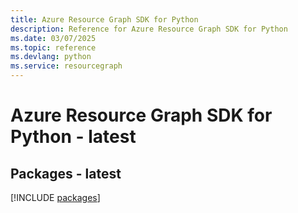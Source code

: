 ```yaml
---
title: Azure Resource Graph SDK for Python
description: Reference for Azure Resource Graph SDK for Python
ms.date: 03/07/2025
ms.topic: reference
ms.devlang: python
ms.service: resourcegraph
---
```

# Azure Resource Graph SDK for Python - latest
## Packages - latest
[!INCLUDE [packages](resource-graph-index.md)]